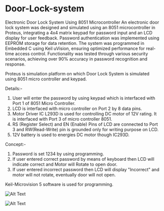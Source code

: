 # Door-Lock-system
Electronic Door Lock System Using 8051 Microcontroller
An electronic door lock system was designed and simulated using an 8051 microcontroller in Proteus, integrating a 4x4 matrix keypad for password input and an LCD display for user feedback. Password authentication was implemented using EEPROM storage for data retention. The system was programmed in Embedded C using Keil uVision, ensuring optimized performance for real-time access control. Functionality was tested through various security scenarios, achieving over 90% accuracy in password recognition and response.

Proteus is simulation platform on which Door Lock System is simulated using 8051 micro controller and keypad.

Details:-
1. User will enter the password by using keypad which is interfaced with
 Port 1 of 8051 Micro Controller. 
2. LCD is interfaced with micro controller on Port 2 by 8 data pins.
3. Motor Driver IC L293D is used for controlling DC motor of 12V rating. It is interfaced with Port 3 of micro controller 8051.
4. RS (Register Select) and EN (Enable) Pins of LCD are connected to Port 3 and RW(Read-Write) pin is grounded only for writing purpose on LCD.  
5. 12V battery is used to energies DC motor though IC293D.

Concept:-
1. Password is set 1234 by using programming.
2. If user entered correct password by means of keyboard then LCD will indicate correct and Motor will Rotate to open door.
3. If user entered incorrect password then LCD will display "Incorrect" and motor will not rotate, eventually door will not open.

Keil-Microvision 5 software is used for programming.

![Alt Text](image_url)

![Alt Text](image_url)


